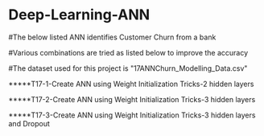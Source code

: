 # Deep-Learning-ANN

#The below listed ANN identifies Customer Churn from a bank

#Various combinations are tried as listed below to improve the accuracy

#The dataset used for this project is "17ANNChurn_Modelling_Data.csv"

*****T17-1-Create ANN using Weight Initialization Tricks-2 hidden layers

*****T17-2-Create ANN using Weight Initialization Tricks-3 hidden layers

*****T17-3-Create ANN using Weight Initialization Tricks-3 hidden layers and Dropout
